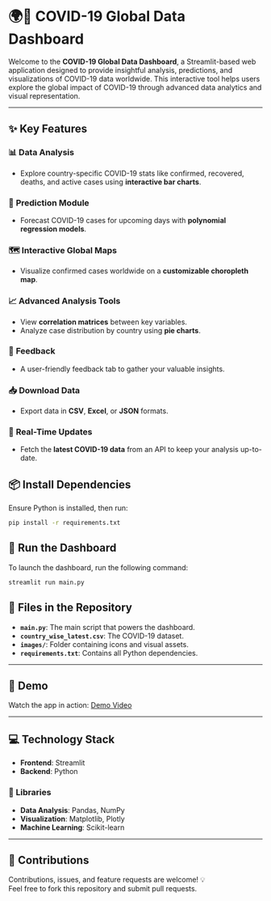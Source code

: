 # 🌍🦠 COVID-19 Global Data Dashboard

Welcome to the **COVID-19 Global Data Dashboard**, a Streamlit-based web application designed to provide insightful analysis, predictions, and visualizations of COVID-19 data worldwide. This interactive tool helps users explore the global impact of COVID-19 through advanced data analytics and visual representation.

---

## ✨ **Key Features**

### 📊 **Data Analysis**
- Explore country-specific COVID-19 stats like confirmed, recovered, deaths, and active cases using **interactive bar charts**.

### 🔮 **Prediction Module**
- Forecast COVID-19 cases for upcoming days with **polynomial regression models**.

### 🗺️ **Interactive Global Maps**
- Visualize confirmed cases worldwide on a **customizable choropleth map**.

### 📈 **Advanced Analysis Tools**
- View **correlation matrices** between key variables.  
- Analyze case distribution by country using **pie charts**.

### 💌 **Feedback**
- A user-friendly feedback tab to gather your valuable insights.  

### 📥 **Download Data**
- Export data in **CSV**, **Excel**, or **JSON** formats.

### 🔄 **Real-Time Updates**
- Fetch the **latest COVID-19 data** from an API to keep your analysis up-to-date.

## 📦 Install Dependencies
Ensure Python is installed, then run:
```bash
pip install -r requirements.txt
```

## 🚀 Run the Dashboard

To launch the dashboard, run the following command:

```bash
streamlit run main.py
```


## 📂 Files in the Repository

- **`main.py`**: The main script that powers the dashboard.
- **`country_wise_latest.csv`**: The COVID-19 dataset.
- **`images/`**: Folder containing icons and visual assets.
- **`requirements.txt`**: Contains all Python dependencies.

---

## 🎥 Demo
Watch the app in action:
[Demo Video](covidDataDashboardDemo.mp4)

---

## 💻 Technology Stack

- **Frontend**: Streamlit  
- **Backend**: Python  

### 🔧 Libraries

- **Data Analysis**: Pandas, NumPy  
- **Visualization**: Matplotlib, Plotly  
- **Machine Learning**: Scikit-learn  

---

## 🤝 Contributions

Contributions, issues, and feature requests are welcome! 💡  
Feel free to fork this repository and submit pull requests.
